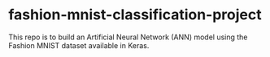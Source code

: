 # fashion-mnist-classification-project
 This repo is to build an Artificial Neural Network (ANN) model using the Fashion MNIST dataset available in Keras. 
